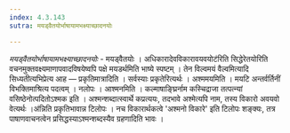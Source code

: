 ```yaml
---
index: 4.3.143
sutra: मयड्वैतयोर्भाषायामभक्ष्याच्छादनयोः

---
```

_मयड्वैतयोर्भाषायामभक्ष्याच्छादनयोः_ - मयड्वैतयोः । अधिकारादेवविकारावयवयोट॑रिति सिद्धेरेतयोरिति वचनमुक्तवक्ष्यमाणापवादविषयेष्वपि पक्षे मयडर्थमिति भाष्ये स्पष्टम् । तेन विल्वमयं वैल्वमित्यादि सिध्यतीत्यभिप्रेत्य आह — प्रकृतिमात्रादिति । सर्वस्याः प्रकृतेरित्यर्थः । अश्ममयमिति । मयटि अन्तर्वर्तिनीं विभक्तिमाश्रित्य पदत्वम् । नलोपः । आश्मनमिति । कल्माषाङ्घ्रिर्नाम कस्चिद्राजा तत्पत्न्यां वसिष्ठेनोत्पदितोऽश्मक इति । अश्मन्शब्दात्स्वार्थे कप्रत्ययः, तदभावे अश्मेत्यपि नाम, तस्य विकारो अवयवो वेत्यर्थः ।अ॑न्निति प्रकृतिभावान्न टिलोपः । नच विकारार्थकत्वे 'अश्मनो विकारे' इति टिलोपः शङ्क्यः, तत्र पाषाणवाचनत्वेन प्रसिद्धस्याऽश्मन्शब्दस्यैव ग्रहणादिति भावः । 